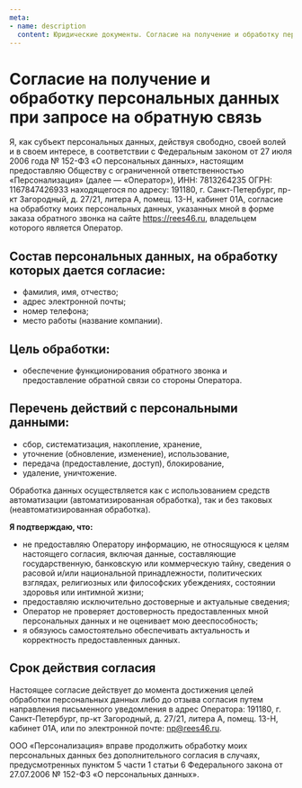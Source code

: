 ```yaml
---
meta:
- name: description
  content: Юридические документы. Согласие на получение и обработку персональных данных при запросе на обратную связь
---
```


# Согласие на получение и обработку персональных данных при запросе на обратную связь

Я, как субъект персональных данных, действуя свободно, своей волей и в своем интересе, в соответствии с Федеральным законом от 27 июля 2006 года № 152-ФЗ «О персональных данных», настоящим предоставляю Обществу с ограниченной ответственностью «Персонализация» (далее — «Оператор»), ИНН: 7813264235 ОГРН: 1167847426933 находящегося по адресу: 191180, г. Санкт-Петербург, пр-кт Загородный, д. 27/21, литера А, помещ. 13-Н, кабинет 01А, согласие на обработку моих персональных данных, указанных мной в форме заказа обратного звонка на сайте https://rees46.ru, владельцем которого является Оператор.

## Состав персональных данных, на обработку которых дается согласие:
- фамилия, имя, отчество;
- адрес электронной почты;
- номер телефона;
- место работы (название компании).

## Цель обработки:
- обеспечение функционирования обратного звонка и предоставление обратной связи со стороны Оператора.

## Перечень действий с персональными данными:
- сбор, систематизация, накопление, хранение,
- уточнение (обновление, изменение), использование,
- передача (предоставление, доступ), блокирование,
- удаление, уничтожение.

Обработка данных осуществляется как с использованием средств автоматизации (автоматизированная обработка), так и без таковых (неавтоматизированная обработка).

**Я подтверждаю, что:**
- не предоставляю Оператору информацию, не относящуюся к целям настоящего согласия, включая данные, составляющие государственную, банковскую или коммерческую тайну, сведения о расовой и/или национальной принадлежности, политических взглядах, религиозных или философских убеждениях, состоянии здоровья или интимной жизни;
- предоставляю исключительно достоверные и актуальные сведения;
- Оператор не проверяет достоверность предоставленных мной персональных данных и не оценивает мою дееспособность;
- я обязуюсь самостоятельно обеспечивать актуальность и корректность предоставленных данных.

## Срок действия согласия

Настоящее согласие действует до момента достижения целей обработки персональных данных либо до отзыва согласия путем направления письменного уведомления в адрес Оператора:
191180, г. Санкт-Петербург, пр-кт Загородный, д. 27/21, литера А, помещ. 13-Н, кабинет 01А,
или по электронной почте: np@rees46.ru.

ООО «Персонализация» вправе продолжить обработку моих персональных данных без дополнительного согласия в случаях, предусмотренных пунктом 5 части 1 статьи 6 Федерального закона от 27.07.2006 № 152-ФЗ «О персональных данных».